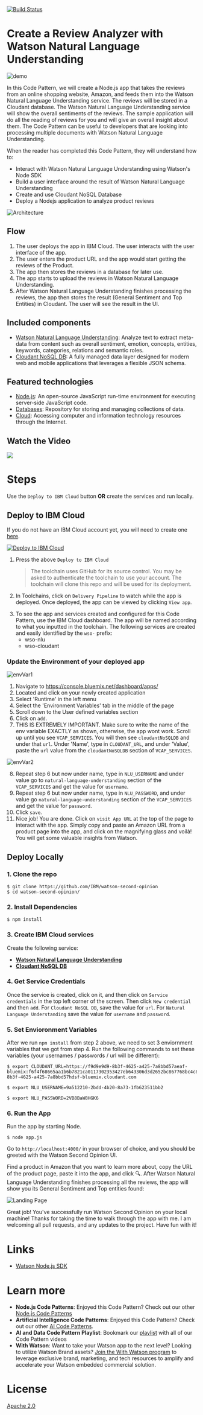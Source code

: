 [![Build Status](https://travis-ci.org/IBM/watson-second-opinion.svg?branch=master)](https://travis-ci.org/IBM/watson-second-opinion)

# Create a Review Analyzer with Watson Natural Language Understanding

![demo](https://i.makeagif.com/media/6-07-2018/IeEcIv.gif)

In this Code Pattern, we will create a Node.js app that takes the reviews from an online shopping website, Amazon, and feeds them into the Watson Natural Language Understanding service. The reviews will be stored in a Cloudant database. The Watson Natural Language Understanding service will show the overall sentiments of the reviews. The sample application will do all the reading of reviews for you and will give an overall insight about them. The Code Pattern can be useful to developers that are looking into processing multiple documents with Watson Natural Language Understanding.

When the reader has completed this Code Pattern, they will understand how to:

* Interact with Watson Natural Language Understanding using Watson's Node SDK
* Build a user interface around the result of Watson Natural Language Understanding
* Create and use Cloudant NoSQL Database
* Deploy a Nodejs application to analyze product reviews

<!--Remember to dump an image in this path-->
![Architecture](/docs/app-architecture.png)

## Flow
1. The user deploys the app in IBM Cloud. The user interacts with the user interface of the app.
2. The user enters the product URL and the app would start getting the reviews of the Product.
3. The app then stores the reviews in a database for later use.
4. The app starts to upload the reviews in Watson Natural Language Understanding.
5. After Watson Natural Language Understanding finishes processing the reviews, the app then stores the result (General Sentiment and Top Entities) in Cloudant. The user will see the result in the UI.

## Included components
* [Watson Natural Language Understanding](https://www.ibm.com/watson/services/natural-language-understanding/):  Analyze text to extract meta-data from content such as overall sentiment, emotion, concepts, entities, keywords, categories, relations and semantic roles.
* [Cloudant NoSQL DB](https://console.ng.bluemix.net/catalog/services/cloudant-nosql-db): A fully managed data layer designed for modern web and mobile applications that leverages a flexible JSON schema.

## Featured technologies
* [Node.js](https://nodejs.org/): An open-source JavaScript run-time environment for executing server-side JavaScript code.
* [Databases](https://en.wikipedia.org/wiki/IBM_Information_Management_System#.22Full_Function.22_databases): Repository for storing and managing collections of data.
* [Cloud](https://www.ibm.com/developerworks/learn/cloud/): Accessing computer and information technology resources through the Internet.

## Watch the Video

[![](docs/youtubePicture.png)](https://www.youtube.com/watch?v=wwNAEvbxd54&list=PLVztKpIRxvQXhHlMQttCfYZrDN8aELnzP&index=1&t=1s)

# Steps

Use the ``Deploy to IBM Cloud`` button **OR** create the services and run locally.

## Deploy to IBM Cloud
If you do not have an IBM Cloud account yet, you will need to create one [here](https://ibm.biz/BdjLxy).

[![Deploy to IBM Cloud](https://bluemix.net/deploy/button.png)](https://bluemix.net/deploy?repository=https://github.com/IBM/watson-second-opinion)

1. Press the above `Deploy to IBM Cloud`
    > The toolchain uses GitHub for its source control. You may be asked to authenticate the toolchain to use your account. The toolchain will clone this repo and will be used for its deployment.
<!--optional step-->
2. In Toolchains, click on ``Delivery Pipeline`` to watch while the app is deployed. Once deployed, the app can be viewed by clicking ``View app``.

<!--update with service names from manifest.yml-->
3. To see the app and services created and configured for this Code Pattern, use the IBM Cloud dashboard. The app will be named according to what you inputted in the toolchain. The following services are created and easily identified by the `wso-` prefix:
    * wso-nlu
    * wso-cloudant

### Update the Environment of your deployed app

![envVar1](https://i.makeagif.com/media/6-07-2018/Gfmeju.gif)

1. Navigate to https://console.bluemix.net/dashboard/apps/
2. Located and click on your newly created application 
3. Select 'Runtime' in the left menu
4. Select the 'Environment Variables' tab in the middle of the page
5. Scroll down to the User defined variables section
6. Click on ``add``. 
7. THIS IS EXTREMELY IMPORTANT. Make sure to write the name of the env variable EXACTLY as shown, otherwise, the app wont work. Scroll up until you see `VCAP_SERVICES`. You will then see `cloudantNoSQLDB` and under that `url`.  Under 'Name', type in `CLOUDANT_URL`, and under 'Value', paste the `url` value from the `cloudantNoSQLDB` section of `VCAP_SERVICES`.

![envVar2](https://i.makeagif.com/media/6-07-2018/ubRZcv.gif)

8. Repeat step 6 but now under name, type in `NLU_USERNAME` and under value go to `natural-language-understanding` section of the `VCAP_SERVICES` and get the value for `username`.
9. Repeat step 6 but now under name, type in `NLU_PASSWORD`, and under value go `natural-language-understanding` section of the `VCAP_SERVICES` and get the value for `password`.
10. Click ``save``.
11. Nice job! You are done. Click on ``visit App URL`` at the top of the page to interact with the app. Simply copy and paste an Amazon URL from a product page into the app, and click on the magnifying glass and voilà! You will get some valuable insights from Watson.

## Deploy Locally

### 1. Clone the repo

```
$ git clone https://github.com/IBM/watson-second-opinion
$ cd watson-second-opinion/
```

### 2. Install Dependencies

```
$ npm install
```

### 3. Create IBM Cloud services

Create the following service:

* [**Watson Natural Language Understanding**](https://console.bluemix.net/catalog/services/natural-language-understanding)
* [**Cloudant NoSQL DB**](https://console.ng.bluemix.net/catalog/services/cloudant-nosql-db/)


### 4. Get Service Credentials

Once the service is created, click on it, and then click on `Service credentials` in the top left corner of the screen. Then click `New credential` and then `add`. For `Cloudant NoSQL DB`, save the value for `url`. For `Natural Language Understanding` save the value for `username` and `password`.

### 5. Set Envioronment Variables

After we run ``npm install`` from step 2 above, we need to set 3 enviornment variables that we got from step 4. Run the following commands to set these variables (your usernames / passwords / url will be different):

```
$ export CLOUDANT_URL=https://f9d9e9d9-8b3f-4625-a425-7a8bbd57aeaf-bluemix:f6f4f68665aa1b6b7821ca0117302353427eb643306d3d2652bc867768bc4c80@f9d9e9d9-8b3f-4625-a425-7a8bbd57hdsf-bluemix.cloudant.com

$ export NLU_USERNAME=9a512210-2bdd-4b20-8a73-1fb623511bb2

$ export NLU_PASSWORD=2VB8BaW8HGK6

```

### 6. Run the App

Run the app by starting Node.


```
$ node app.js
```

Go to `http://localhost:4000/` in your browser of choice, and you should be greeted with the Watson Second Opinion UI.

Find a product in Amazon that you want to learn more about, copy the URL of the product page, paste it into the app, and click 🔍. After Watson Natural Language Understanding finishes processing all the reviews, the app will show you its General Sentiment and Top entities found: 


![Landing Page](docs/analysis.png)

Great job! You've successfully run Watson Second Opinion on your local machine! Thanks for taking the time to walk through the app with me. I am welcoming all pull requests, and any updates to the project. Have fun with it! 

# Links

* [Watson Node.js SDK](https://github.com/watson-developer-cloud/node-sdk)

# Learn more

* **Node.js Code Patterns**: Enjoyed this Code Pattern? Check out our other [Node.js Code Patterns](https://developer.ibm.com/code/technologies/node-js/)
* **Artificial Intelligence Code Patterns**: Enjoyed this Code Pattern? Check out our other [AI Code Patterns](https://developer.ibm.com/code/technologies/artificial-intelligence/).
* **AI and Data Code Pattern Playlist**: Bookmark our [playlist](https://www.youtube.com/playlist?list=PLzUbsvIyrNfknNewObx5N7uGZ5FKH0Fde) with all of our Code Pattern videos
* **With Watson**: Want to take your Watson app to the next level? Looking to utilize Watson Brand assets? [Join the With Watson program](https://www.ibm.com/watson/with-watson/) to leverage exclusive brand, marketing, and tech resources to amplify and accelerate your Watson embedded commercial solution.

# License
[Apache 2.0](LICENSE)
